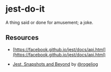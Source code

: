 # jest-do-it

A thing said or done for amusement; a joke.

## Resources

- [https://facebook.github.io/jest/docs/api.html](https://facebook.github.io/jest/docs/api.html)

- [Jest, Snapshots and Beyond](resources/Rogelio-Guzman__Jest-Snapshots-and-Beyond.pdf) by [@rogeliog](https://twitter.com/rogeliog)
